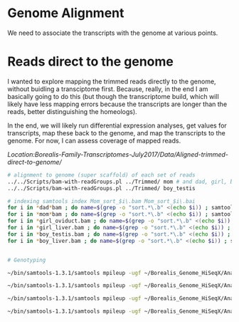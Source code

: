 # Genome Alignment

We need to associate the transcripts with the genome at various points.

# Reads direct to the genome

I wanted to explore mapping the trimmed reads directly to the genome, without buidling a transciptome first. Because, really, in the end I am basically going to do this (but though the transcriptome build, which will likely have less mapping errors because the transcripts are longer than the reads, better distinguishing the homeologs).

In the end, we will likely run differential expression analyses, get values for transcripts, map these back to the genome, and map the transcripts to the genome. For now, I can assess coverage of mapped reads.

*Location:Borealis-Family-Transcriptomes-July2017/Data/Aligned-trimmed-direct-to-genome/*

```bash
# alignment to genome (super scaffold) of each set of reads
../../Scripts/bam-with-readGroups.pl ../Trimmed/ mom # and dad, girl, boy (might split by oviduct and testis)
../../Scripts/bam-with-readGroups.pl ../Trimmed/ boy_testis

# indexing samtools index Mom_sort_$i\.bam Mom_sort_$i\.bai
for i in *dad*bam ; do name=$(grep -o "sort.*\.b" <(echo $i)) ; samtools index $name\am $name\ai ; done
for i in *mom*bam ; do name=$(grep -o "sort.*\.b" <(echo $i)) ; samtools index $name\am $name\ai ; done
for i in *girl_oviduct.bam ; do name=$(grep -o "sort.*\.b" <(echo $i)) ; samtools index $name\am $name\ai ; done
for i in *girl_liver.bam ; do name=$(grep -o "sort.*\.b" <(echo $i)) ; samtools index $name\am $name\ai ; done
for i in *boy_testis.bam ; do name=$(grep -o "sort.*\.b" <(echo $i)) ; samtools index $name\am $name\ai ; done
for i in *boy_liver.bam ; do name=$(grep -o "sort.*\.b" <(echo $i)) ; samtools index $name\am $name\ai ; done


# Genotyping

~/bin/samtools-1.3.1/samtools mpileup -ugf ~/Borealis_Genome_HiSeqX/Analyses/Laevis_SuperScaffold_Reference/Xla.v91.superscaffold.fa -l /home/benf/Borealis_Genome_HiSeqX/Analyses/Mapping_to_laevis/Redo_Sept2016/chr1-2.bed -t DP,AD -s sort*bam | ~/bin/bcftools/bcftools call -V indels --format-fields GQ -m -O z -o mpileup_raw_BorealisTranscriptomes_chr1-2.vcf.gz

~/bin/samtools-1.3.1/samtools mpileup -ugf ~/Borealis_Genome_HiSeqX/Analyses/Laevis_SuperScaffold_Reference/Xla.v91.superscaffold.fa -l /home/benf/Borealis_Genome_HiSeqX/Analyses/Mapping_to_laevis/Redo_Sept2016/chr3-5.bed -t DP,AD -s sort*bam | ~/bin/bcftools/bcftools call -V indels --format-fields GQ -m -O z -o mpileup_raw_BorealisTranscriptomes_chr3-5.vcf.gz

~/bin/samtools-1.3.1/samtools mpileup -ugf ~/Borealis_Genome_HiSeqX/Analyses/Laevis_SuperScaffold_Reference/Xla.v91.superscaffold.fa -l /home/benf/Borealis_Genome_HiSeqX/Analyses/Mapping_to_laevis/Redo_Sept2016/chr6-910.bed -t DP,AD -s sort*bam | ~/bin/bcftools/bcftools call -V indels --format-fields GQ -m -O z -o mpileup_raw_BorealisTranscriptomes_chr6-910.vcf.gz

~/bin/samtools-1.3.1/samtools mpileup -ugf ~/Borealis_Genome_HiSeqX/Analyses/Laevis_SuperScaffold_Reference/Xla.v91.superscaffold.fa -l /home/benf/Borealis_Genome_HiSeqX/Analyses/Mapping_to_laevis/Redo_Sept2016/chr7-8.bed -t DP,AD -s sort*bam | ~/bin/bcftools/bcftools call -V indels --format-fields GQ -m -O z -o mpileup_raw_BorealisTranscriptomes_chr7-8.vcf.gz

```
